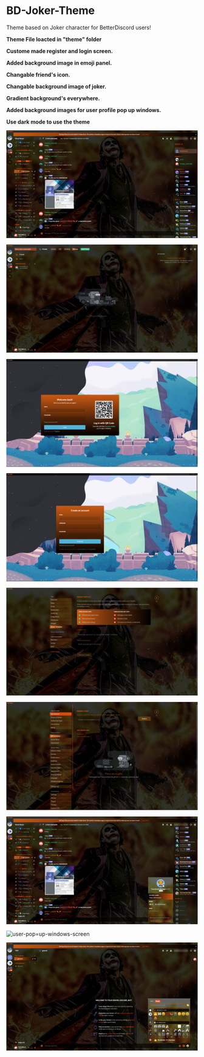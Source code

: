 # BD-Joker-Theme
Theme based on Joker character for BetterDiscord users!

**Theme File loacted in "theme" folder**

**Custome made register and login screen.**


**Added background image in emoji panel.**


**Changable friend's icon.**


**Changable background image of joker.**


**Gradient background's everywhere.**


**Added background images for user profile pop up windows.**

**Use dark mode to use the theme**

![server-chat-screen](Joker-Theme-Images/server-chat.jpg)

![friends-panel-screen](Joker-Theme-Images/friends-panel.jpg)

![login-screen](Joker-Theme-Images/login.jpg)

![register-screen](Joker-Theme-Images/register.jpg)

![server-settings-screen](Joker-Theme-Images/server-settings.jpg)

![user-settings-screen](Joker-Theme-Images/user-settings.jpg)

![user-info-screen](Joker-Theme-Images/user-info.jpg)

![user-pop=up-windows-screen](Joker-Theme-Images/user-pop-up-window.jpg)

![emoji-background-screen](Joker-Theme-Images/emoji-background.jpg)
